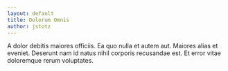 ```yaml
---
layout: default
title: Dolorum Omnis
author: jstotz
---
```


A dolor debitis maiores officiis. Ea quo nulla et autem aut. Maiores alias et eveniet. Deserunt nam id natus nihil corporis recusandae est. Et error vitae doloremque rerum voluptates.
